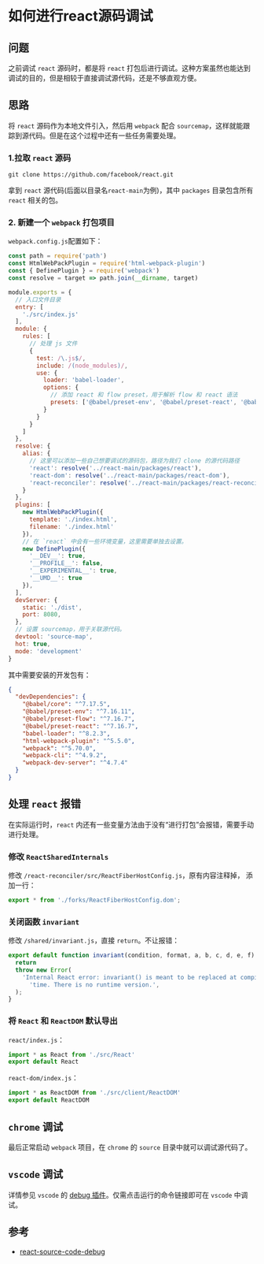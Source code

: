 # 如何进行react源码调试

## 问题

之前调试 `react` 源码时，都是将 `react` 打包后进行调试。这种方案虽然也能达到调试的目的，但是相较于直接调试源代码，还是不够直观方便。

## 思路

将 `react` 源码作为本地文件引入，然后用 `webpack` 配合 `sourcemap`，这样就能跟踪到源代码。但是在这个过程中还有一些任务需要处理。

### 1.拉取 `react` 源码

```shell
git clone https://github.com/facebook/react.git
```

拿到 `react` 源代码(后面以目录名`react-main`为例)，其中 `packages` 目录包含所有 `react` 相关的包。

### 2. 新建一个 `webpack` 打包项目

`webpack.config.js`配置如下：

``` javascript
const path = require('path')
const HtmlWebPackPlugin = require('html-webpack-plugin')
const { DefinePlugin } = require('webpack')
const resolve = target => path.join(__dirname, target)

module.exports = {
  // 入口文件目录
  entry: [
    './src/index.js'
  ],
  module: {
    rules: [
      // 处理 js 文件
      {
        test: /\.js$/,
        include: /(node_modules)/,
        use: {
          loader: 'babel-loader',
          options: {
            // 添加 react 和 flow preset，用于解析 flow 和 react 语法
            presets: ['@babel/preset-env', '@babel/preset-react', '@babel/preset-flow'],
          }
        }
      }
    ]
  },
  resolve: {
    alias: {
      // 这里可以添加一些自己想要调试的源码包，路径为我们 clone 的源代码路径
      'react': resolve('../react-main/packages/react'),
      'react-dom': resolve('../react-main/packages/react-dom'),
      'react-reconciler': resolve('../react-main/packages/react-reconciler'),
    }
  },
  plugins: [
    new HtmlWebPackPlugin({
      template: './index.html',
      filename: './index.html'
    }),
    // 在 `react` 中会有一些环境变量，这里需要单独去设置。
    new DefinePlugin({
      '__DEV__': true,
      '__PROFILE__': false,
      '__EXPERIMENTAL__': true,
      '__UMD__': true
    }),
  ],
  devServer: {
    static: './dist',
    port: 8080,
  },
  // 设置 sourcemap，用于关联源代码。
  devtool: 'source-map',
  hot: true,
  mode: 'development'
}
```

其中需要安装的开发包有：

``` json
{
  "devDependencies": {
    "@babel/core": "^7.17.5",
    "@babel/preset-env": "^7.16.11",
    "@babel/preset-flow": "^7.16.7",
    "@babel/preset-react": "^7.16.7",
    "babel-loader": "^8.2.3",
    "html-webpack-plugin": "^5.5.0",
    "webpack": "^5.70.0",
    "webpack-cli": "^4.9.2",
    "webpack-dev-server": "^4.7.4"
  }
}
```

## 处理 `react` 报错

在实际运行时，`react` 内还有一些变量方法由于没有“进行打包”会报错，需要手动进行处理。

### 修改 `ReactSharedInternals`

修改 `/react-reconciler/src/ReactFiberHostConfig.js`，原有内容注释掉， 添加一行：

```javascript
export * from './forks/ReactFiberHostConfig.dom';
```

### 关闭函数 `invariant`

修改 `/shared/invariant.js`，直接 `return`。不让报错：

```javascript
export default function invariant(condition, format, a, b, c, d, e, f) {
  return
  throw new Error(
    'Internal React error: invariant() is meant to be replaced at compile ' +
      'time. There is no runtime version.',
  );
}
```

### 将 `React` 和 `ReactDOM` 默认导出

`react/index.js`：

```javascript
import * as React from './src/React'
export default React
```

`react-dom/index.js`：

```javascript
import * as ReactDOM from './src/client/ReactDOM'
export default ReactDOM
```

## `chrome` 调试

最后正常启动 `webpack` 项目，在 `chrome` 的 `source` 目录中就可以调试源代码了。

## `vscode` 调试

详情参见 `vscode` 的 [debug 插件](https://github.com/microsoft/vscode-js-debug)。仅需点击运行的命令链接即可在 `vscode` 中调试。

## 参考

- [react-source-code-debug](https://github.com/neroneroffy/react-source-code-debug/blob/master/docs/setUpDebugEnv.md)
